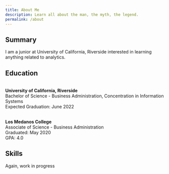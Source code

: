```yaml
---
title: About Me
description: Learn all about the man, the myth, the legend.
permalink: /about
---
```

## Summary

I am a junior at University of California, Riverside interested in learning anything related to analytics.

## Education

<br>**University of California, Riverside**
<br>Bachelor of Science - Business Administration, Concentration in Information Systems
<br>Expected Graduation: June 2022

<br>**Los Medanos College**
<br>Associate of Science - Business Administration
<br>Graduated: May 2020
<br>GPA: 4.0

## Skills

Again, work in progress
